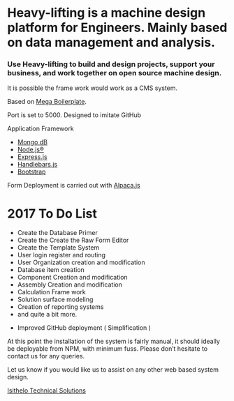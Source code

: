 <h1> 
Heavy-lifting is a machine design platform for Engineers. Mainly based on data management and analysis. 
</h1>
<h3> 
Use Heavy-lifting to build and design projects, support your business, and work together on <strong>open source </strong> machine design.
</h3>
<p>It is possible the frame work would work as a CMS system.</p>

Based on <a href="https://github.com/sahat/megaboilerplate">Mega Boilerplate</a>.

Port is set to 5000.
Designed to imitate GitHub

Application Framework
<ul>
<li><a href="https://www.mongodb.com/" target="_blank">Mongo dB</a></li>
<li><a href="https://nodejs.org/en/" target="_blank">Node.js®</a></li>
<li><a href="http://expressjs.com/" target="_blank">Express.js</a></li>
<li><a href="http://handlebarsjs.com/" target="_blank">Handlebars.js</a></li>
<li><a href="http://getbootstrap.com/" target="_blank">Bootstrap</a></li>
</ul>
Form Deployment is carried out with <a href="http://www.alpacajs.org/" target="_blank">Alpaca.js</a>

<h1> 2017 To Do List</h1>
<ul>
  <li>Create the Database Primer</li>
  <li>Create the Create the Raw Form Editor</li>
  <li>Create the Template System</li>
  <li>User login register and routing</li>
  <li>User Organization creation and modification</li>
  <li>Database item creation</li>
  <li>Component Creation and modification</li>
  <li>Assembly Creation and modification</li>
  <li>Calculation Frame work</li>
  <li>Solution surface modeling</li>
  <li>Creation of reporting systems</li>
  <li>and quite a bit more.</li>
</ul>

<ul>
  <li>Improved GitHub deployment ( Simplification )</li>
</ul>

<p>
At this point the installation of the system is fairly manual, it should ideally be deployable from NPM, with minimum fuss. Please don’t hesitate to contact us for any queries.
</p>


<p>Let us know if you would like us to assist on any other web based system design.</p>
<a href="http://www.isithelo.com/" target="_blank">Isithelo Technical Solutions</a>
 
